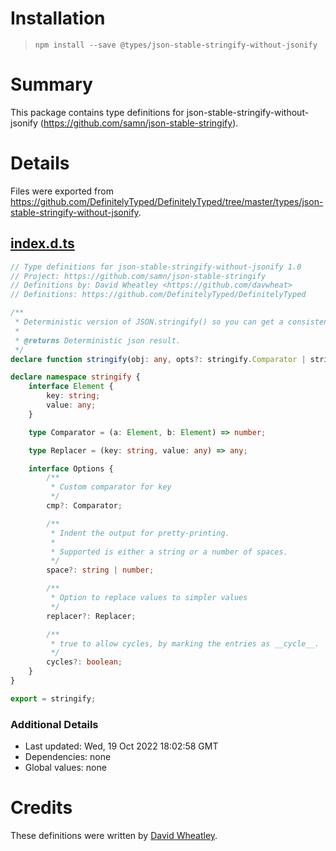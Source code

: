# Installation
> `npm install --save @types/json-stable-stringify-without-jsonify`

# Summary
This package contains type definitions for json-stable-stringify-without-jsonify (https://github.com/samn/json-stable-stringify).

# Details
Files were exported from https://github.com/DefinitelyTyped/DefinitelyTyped/tree/master/types/json-stable-stringify-without-jsonify.
## [index.d.ts](https://github.com/DefinitelyTyped/DefinitelyTyped/tree/master/types/json-stable-stringify-without-jsonify/index.d.ts)
````ts
// Type definitions for json-stable-stringify-without-jsonify 1.0
// Project: https://github.com/samn/json-stable-stringify
// Definitions by: David Wheatley <https://github.com/davwheat>
// Definitions: https://github.com/DefinitelyTyped/DefinitelyTyped

/**
 * Deterministic version of JSON.stringify() so you can get a consistent hash from stringified results.
 *
 * @returns Deterministic json result.
 */
declare function stringify(obj: any, opts?: stringify.Comparator | stringify.Options): string;

declare namespace stringify {
    interface Element {
        key: string;
        value: any;
    }

    type Comparator = (a: Element, b: Element) => number;

    type Replacer = (key: string, value: any) => any;

    interface Options {
        /**
         * Custom comparator for key
         */
        cmp?: Comparator;

        /**
         * Indent the output for pretty-printing.
         *
         * Supported is either a string or a number of spaces.
         */
        space?: string | number;

        /**
         * Option to replace values to simpler values
         */
        replacer?: Replacer;

        /**
         * true to allow cycles, by marking the entries as __cycle__.
         */
        cycles?: boolean;
    }
}

export = stringify;

````

### Additional Details
 * Last updated: Wed, 19 Oct 2022 18:02:58 GMT
 * Dependencies: none
 * Global values: none

# Credits
These definitions were written by [David Wheatley](https://github.com/davwheat).
